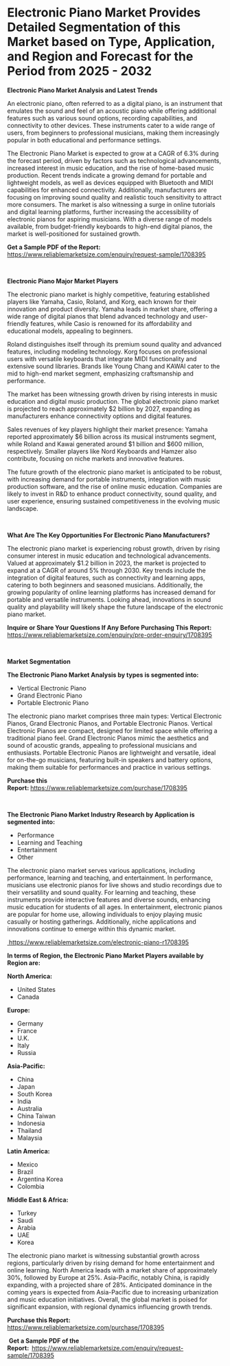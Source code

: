 <p><h1>Electronic Piano Market Provides Detailed Segmentation of this Market based on Type, Application, and Region and Forecast for the Period from 2025 - 2032</h1></p><p><strong>Electronic Piano Market Analysis and Latest Trends</strong></p>
<p><p>An electronic piano, often referred to as a digital piano, is an instrument that emulates the sound and feel of an acoustic piano while offering additional features such as various sound options, recording capabilities, and connectivity to other devices. These instruments cater to a wide range of users, from beginners to professional musicians, making them increasingly popular in both educational and performance settings.</p><p>The Electronic Piano Market is expected to grow at a CAGR of 6.3% during the forecast period, driven by factors such as technological advancements, increased interest in music education, and the rise of home-based music production. Recent trends indicate a growing demand for portable and lightweight models, as well as devices equipped with Bluetooth and MIDI capabilities for enhanced connectivity. Additionally, manufacturers are focusing on improving sound quality and realistic touch sensitivity to attract more consumers. The market is also witnessing a surge in online tutorials and digital learning platforms, further increasing the accessibility of electronic pianos for aspiring musicians. With a diverse range of models available, from budget-friendly keyboards to high-end digital pianos, the market is well-positioned for sustained growth.</p></p>
<p><strong>Get a Sample PDF of the Report:&nbsp;</strong> <a href="https://www.reliablemarketsize.com/enquiry/request-sample/1708395?utm_campaign=3579&utm_medium=2&utm_source=Github&utm_content=ia&utm_term=15042025&utm_id=electronic-piano">https://www.reliablemarketsize.com/enquiry/request-sample/1708395</a></p>
<p>&nbsp;</p>
<p><strong>Electronic Piano Major Market Players</strong></p>
<p><p>The electronic piano market is highly competitive, featuring established players like Yamaha, Casio, Roland, and Korg, each known for their innovation and product diversity. Yamaha leads in market share, offering a wide range of digital pianos that blend advanced technology and user-friendly features, while Casio is renowned for its affordability and educational models, appealing to beginners.</p><p>Roland distinguishes itself through its premium sound quality and advanced features, including modeling technology. Korg focuses on professional users with versatile keyboards that integrate MIDI functionality and extensive sound libraries. Brands like Young Chang and KAWAI cater to the mid to high-end market segment, emphasizing craftsmanship and performance.</p><p>The market has been witnessing growth driven by rising interests in music education and digital music production. The global electronic piano market is projected to reach approximately $2 billion by 2027, expanding as manufacturers enhance connectivity options and digital features.</p><p>Sales revenues of key players highlight their market presence: Yamaha reported approximately $6 billion across its musical instruments segment, while Roland and Kawai generated around $1 billion and $600 million, respectively. Smaller players like Nord Keyboards and Hamzer also contribute, focusing on niche markets and innovative features.</p><p>The future growth of the electronic piano market is anticipated to be robust, with increasing demand for portable instruments, integration with music production software, and the rise of online music education. Companies are likely to invest in R&D to enhance product connectivity, sound quality, and user experience, ensuring sustained competitiveness in the evolving music landscape.</p></p>
<p>&nbsp;</p>
<p><strong>What Are The Key Opportunities For Electronic Piano Manufacturers?</strong></p>
<p><p>The electronic piano market is experiencing robust growth, driven by rising consumer interest in music education and technological advancements. Valued at approximately $1.2 billion in 2023, the market is projected to expand at a CAGR of around 5% through 2030. Key trends include the integration of digital features, such as connectivity and learning apps, catering to both beginners and seasoned musicians. Additionally, the growing popularity of online learning platforms has increased demand for portable and versatile instruments. Looking ahead, innovations in sound quality and playability will likely shape the future landscape of the electronic piano market.</p></p>
<p><strong>Inquire or Share Your Questions If Any Before Purchasing This Report:</strong> <a href="https://www.reliablemarketsize.com/enquiry/pre-order-enquiry/1708395?utm_campaign=3579&utm_medium=2&utm_source=Github&utm_content=ia&utm_term=15042025&utm_id=electronic-piano">https://www.reliablemarketsize.com/enquiry/pre-order-enquiry/1708395</a></p>
<p>&nbsp;</p>
<p><strong>Market Segmentation</strong></p>
<p><strong>The Electronic Piano Market Analysis by types is segmented into:</strong></p>
<p><ul><li>Vertical Electronic Piano</li><li>Grand Electronic Piano</li><li>Portable Electronic Piano</li></ul></p>
<p><p>The electronic piano market comprises three main types: Vertical Electronic Pianos, Grand Electronic Pianos, and Portable Electronic Pianos. Vertical Electronic Pianos are compact, designed for limited space while offering a traditional piano feel. Grand Electronic Pianos mimic the aesthetics and sound of acoustic grands, appealing to professional musicians and enthusiasts. Portable Electronic Pianos are lightweight and versatile, ideal for on-the-go musicians, featuring built-in speakers and battery options, making them suitable for performances and practice in various settings.</p></p>
<p><strong>Purchase this Report:&nbsp;</strong><a href="https://www.reliablemarketsize.com/purchase/1708395?utm_campaign=3579&utm_medium=2&utm_source=Github&utm_content=ia&utm_term=15042025&utm_id=electronic-piano">https://www.reliablemarketsize.com/purchase/1708395</a></p>
<p>&nbsp;</p>
<p><strong>The Electronic Piano Market Industry Research by Application is segmented into:</strong></p>
<p><ul><li>Performance</li><li>Learning and Teaching</li><li>Entertainment</li><li>Other</li></ul></p>
<p><p>The electronic piano market serves various applications, including performance, learning and teaching, and entertainment. In performance, musicians use electronic pianos for live shows and studio recordings due to their versatility and sound quality. For learning and teaching, these instruments provide interactive features and diverse sounds, enhancing music education for students of all ages. In entertainment, electronic pianos are popular for home use, allowing individuals to enjoy playing music casually or hosting gatherings. Additionally, niche applications and innovations continue to emerge within this dynamic market.</p></p>
<p><a href="https://www.reliablemarketsize.com/electronic-piano-r1708395?utm_campaign=3579&utm_medium=2&utm_source=Github&utm_content=ia&utm_term=15042025&utm_id=electronic-piano">&nbsp;https://www.reliablemarketsize.com/electronic-piano-r1708395</a></p>
<p><strong>In terms of Region, the Electronic Piano Market Players available by Region are:</strong></p>
<p>
    <p> <strong> North America: </strong>
        <ul>
            <li>United States</li>
            <li>Canada</li>
        </ul>
        </p> 
    <p> <strong> Europe: </strong>
        <ul>
            <li>Germany</li>
            <li>France</li>
            <li>U.K.</li>
            <li>Italy</li>
            <li>Russia</li>
        </ul>
        </p> 
    <p> <strong> Asia-Pacific: </strong>
        <ul>
            <li>China</li>
            <li>Japan</li>
            <li>South Korea</li>
            <li>India</li>
            <li>Australia</li>
            <li>China Taiwan</li>
            <li>Indonesia</li>
            <li>Thailand</li>
            <li>Malaysia</li>
        </ul>
        </p> 
    <p> <strong> Latin America: </strong>
        <ul>
            <li>Mexico</li>
            <li>Brazil</li>
            <li>Argentina Korea</li>
            <li>Colombia</li>
        </ul>
        </p> 
    <p> <strong> Middle East & Africa: </strong>
        <ul>
            <li>Turkey</li>
            <li>Saudi</li>
            <li>Arabia</li>
            <li>UAE</li>
            <li>Korea</li>
        </ul>
    </p>
    </p>
<p><p>The electronic piano market is witnessing substantial growth across regions, particularly driven by rising demand for home entertainment and online learning. North America leads with a market share of approximately 30%, followed by Europe at 25%. Asia-Pacific, notably China, is rapidly expanding, with a projected share of 28%. Anticipated dominance in the coming years is expected from Asia-Pacific due to increasing urbanization and music education initiatives. Overall, the global market is poised for significant expansion, with regional dynamics influencing growth trends.</p></p>
<p><strong>Purchase this Report: </strong><a href="https://www.reliablemarketsize.com/purchase/1708395?utm_campaign=3579&utm_medium=2&utm_source=Github&utm_content=ia&utm_term=15042025&utm_id=electronic-piano">https://www.reliablemarketsize.com/purchase/1708395</a></p>
<p>&nbsp;<strong>Get a Sample PDF of the Report:&nbsp;&nbsp;</strong><a href="https://www.reliablemarketsize.com/enquiry/request-sample/1708395?utm_campaign=3579&utm_medium=2&utm_source=Github&utm_content=ia&utm_term=15042025&utm_id=electronic-piano">https://www.reliablemarketsize.com/enquiry/request-sample/1708395</a></p>
<p><strong></strong></p>
<p><p></p><p></p><p></p></p>